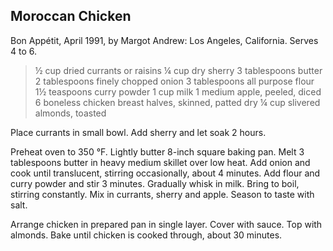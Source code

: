 ## Moroccan Chicken

Bon Appétit, April 1991, by Margot Andrew: Los Angeles, California. Serves 4 to
6.

> ½ cup dried currants or raisins
> ¼ cup dry sherry
> 3 tablespoons butter
> 2 tablespoons finely chopped onion
> 3 tablespoons all purpose flour
> 1½ teaspoons curry powder
> 1 cup milk
> 1 medium apple, peeled, diced
> 6 boneless chicken breast halves, skinned, patted dry
> ¼ cup slivered almonds, toasted

Place currants in small bowl. Add sherry and let soak 2 hours.

Preheat oven to 350 °F. Lightly butter 8-inch square baking pan. Melt 3
tablespoons butter in heavy medium skillet over low heat. Add onion and cook
until translucent, stirring occasionally, about 4 minutes. Add flour and curry
powder and stir 3 minutes. Gradually whisk in milk. Bring to boil, stirring
constantly. Mix in currants, sherry and apple. Season to taste with salt.

Arrange chicken in prepared pan in single layer. Cover with sauce. Top with
almonds. Bake until chicken is cooked through, about 30 minutes.   




